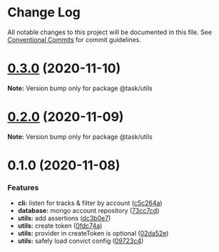# Change Log

All notable changes to this project will be documented in this file.
See [Conventional Commits](https://conventionalcommits.org) for commit guidelines.

# [0.3.0](https://github.com/HitkoDev/slider/compare/v0.2.1...v0.3.0) (2020-11-10)

**Note:** Version bump only for package @task/utils





# [0.2.0](https://github.com/HitkoDev/slider/compare/v0.1.0...v0.2.0) (2020-11-09)

**Note:** Version bump only for package @task/utils





# 0.1.0 (2020-11-08)


### Features

* **cli:** listen for tracks & filter by account ([c5c264a](https://github.com/HitkoDev/slider/commit/c5c264aa839dfd5b36bc82cbac13c7b74d0fcae6))
* **database:** mongo account repository ([73cc7cd](https://github.com/HitkoDev/slider/commit/73cc7cdcd8ef63b90d17c45deac993b7c13fb49f))
* **utils:** add assertions ([dc3b0e7](https://github.com/HitkoDev/slider/commit/dc3b0e7a942b7ee0d628e3414c625309464a6340))
* **utils:** create token ([0fdc74a](https://github.com/HitkoDev/slider/commit/0fdc74a0dc0f03da49722399174040a897d918e3))
* **utils:** provider in createToken is optional ([02da52e](https://github.com/HitkoDev/slider/commit/02da52e79daf18d1663cd2d1f44a9eeb9fb8b400))
* **utils:** safely load convict config ([09723c4](https://github.com/HitkoDev/slider/commit/09723c4e4c91361d9333679676135608dee8c5fb))
